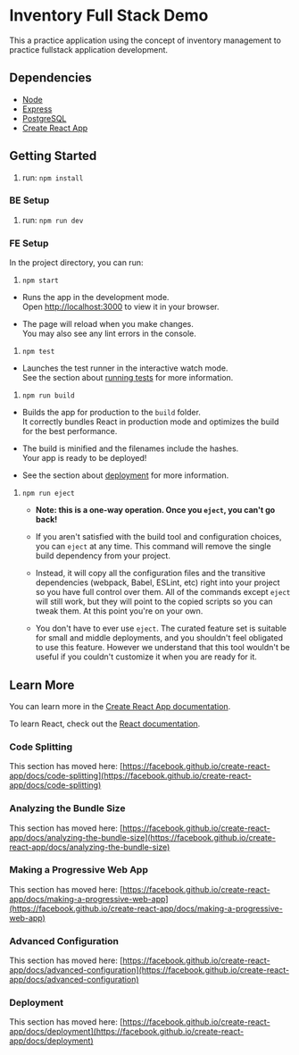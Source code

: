 # Inventory Full Stack Demo

This a practice application using the concept of inventory management to practice fullstack application development.

## Dependencies

- [Node](https://nodejs.org/en)
- [Express](https://expressjs.com/)
- [PostgreSQL](https://www.postgresql.org/)
- [Create React App](https://github.com/facebook/create-react-app)

## Getting Started

1. run: `npm install`

### BE Setup

1. run: `npm run dev`

### FE Setup

In the project directory, you can run:

1. `npm start`

  - Runs the app in the development mode.\
  Open [http://localhost:3000](http://localhost:3000) to view it in your browser.

  - The page will reload when you make changes.\
  You may also see any lint errors in the console.

1. `npm test`

  - Launches the test runner in the interactive watch mode.\
  See the section about [running tests](https://facebook.github.io/create-react-app/docs/running-tests) for more information.

1. `npm run build`

  - Builds the app for production to the `build` folder.\
  It correctly bundles React in production mode and optimizes the build for the best performance.

  - The build is minified and the filenames include the hashes.\
  Your app is ready to be deployed!

  - See the section about [deployment](https://facebook.github.io/create-react-app/docs/deployment) for more information.

1. `npm run eject`

    - **Note: this is a one-way operation. Once you `eject`, you can't go back!**

    - If you aren't satisfied with the build tool and configuration choices, you can `eject` at any time. This command will remove the single build dependency from your project.

    - Instead, it will copy all the configuration files and the transitive dependencies (webpack, Babel, ESLint, etc) right into your project so you have full control over them. All of the commands except `eject` will still work, but they will point to the copied scripts so you can tweak them. At this point you're on your own.

    - You don't have to ever use `eject`. The curated feature set is suitable for small and middle deployments, and you shouldn't feel obligated to use this feature. However we understand that this tool wouldn't be useful if you couldn't customize it when you are ready for it.

## Learn More

You can learn more in the [Create React App documentation](https://facebook.github.io/create-react-app/docs/getting-started).

To learn React, check out the [React documentation](https://reactjs.org/).

### Code Splitting

This section has moved here: [https://facebook.github.io/create-react-app/docs/code-splitting](https://facebook.github.io/create-react-app/docs/code-splitting)

### Analyzing the Bundle Size

This section has moved here: [https://facebook.github.io/create-react-app/docs/analyzing-the-bundle-size](https://facebook.github.io/create-react-app/docs/analyzing-the-bundle-size)

### Making a Progressive Web App

This section has moved here: [https://facebook.github.io/create-react-app/docs/making-a-progressive-web-app](https://facebook.github.io/create-react-app/docs/making-a-progressive-web-app)

### Advanced Configuration

This section has moved here: [https://facebook.github.io/create-react-app/docs/advanced-configuration](https://facebook.github.io/create-react-app/docs/advanced-configuration)

### Deployment

This section has moved here: [https://facebook.github.io/create-react-app/docs/deployment](https://facebook.github.io/create-react-app/docs/deployment)
